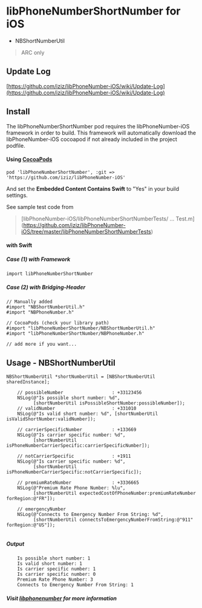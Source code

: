 
# **libPhoneNumberShortNumber for iOS**

- NBShortNumberUtil

> ARC only

## Update Log
[https://github.com/iziz/libPhoneNumber-iOS/wiki/Update-Log](https://github.com/iziz/libPhoneNumber-iOS/wiki/Update-Log)


## Install 

The libPhoneNumberShortNumber pod requires the libPhoneNumber-iOS framework in order to build. This framework
will automatically download the libPhoneNumber-iOS cocoapod if not already included in the project podfile. 

#### Using [CocoaPods](http://cocoapods.org/?q=libPhoneNumber-iOS)
```
pod 'libPhoneNumberShortNumber', :git => 'https://github.com/iziz/libPhoneNumber-iOS'
```

And set the **Embedded Content Contains Swift** to "Yes" in your build settings.

See sample test code from
> [libPhoneNumber-iOS/libPhoneNumberShortNumberTests/ ... Test.m] (https://github.com/iziz/libPhoneNumber-iOS/tree/master/libPhoneNumberShortNumberTests)


#### with Swift
##### Case (1) with Framework
```
import libPhoneNumberShortNumber
```

##### Case (2) with Bridging-Header
```obj-c
// Manually added
#import "NBShortNumberUtil.h"
#import "NBPhoneNumber.h"

// CocoaPods (check your library path)
#import "libPhoneNumberShortNumber/NBShortNumberUtil.h"
#import "libPhoneNumberShortNumber/NBPhoneNumber.h"

// add more if you want...
```

## Usage - **NBShortNumberUtil**
```obj-c
NBShortNumberUtil *shortNumberUtil = [NBShortNumberUtil sharedInstance];
    
    // possibleNumber                  : +33123456
    NSLog(@"Is possible short number: %d",
          [shortNumberUtil isPossibleShortNumber:possibleNumber]);
    // validNumber                     : +331010
    NSLog(@"Is valid short number: %d", [shortNumberUtil isValidShortNumber:validNumber]);

    // carrierSpecificNumber           : +133669
    NSLog(@"Is carrier specific number: %d",
          [shortNumberUtil isPhoneNumberCarrierSpecific:carrierSpecificNumber]);

    // notCarrierSpecific              : +1911
    NSLog(@"Is carrier specific number: %d",
          [shortNumberUtil isPhoneNumberCarrierSpecific:notCarrierSpecific]);

    // premiumRateNumber               : +3336665
    NSLog(@"Premium Rate Phone Number: %lu",
          [shortNumberUtil expectedCostOfPhoneNumber:premiumRateNumber forRegion:@"FR"]);

    // emergencyNumber
    NSLog(@"Connects to Emergency Number From String: %d",
          [shortNumberUtil connectsToEmergencyNumberFromString:@"911" forRegion:@"US"]);
    
```
##### Output
```
    Is possible short number: 1
    Is valid short number: 1
    Is carrier specific number: 1
    Is carrier specific number: 0
    Premium Rate Phone Number: 3
    Connects to Emergency Number From String: 1
```

##### Visit [libphonenumber](https://github.com/google/libphonenumber) for more information
